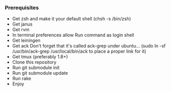 ### Prerequisites

* Get zsh and make it your default shell (chsh -s /bin/zsh)
* Get janus
* Get rvm
* In terminal preferences allow Run command as login shell
* Get leiningen
* Get ack
  Don't forget that it's called ack-grep under ubuntu...
  (sudo ln -sf /usr/bin/ack-grep /usr/local/bin/ack to place a proper link for it)
* Get tmux (preferably 1.8+)
* Clone this repository
* Run git submodule init
* Run git submodule update
* Run rake
* Enjoy
